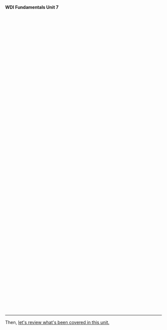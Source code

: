 **WDI Fundamentals Unit 7**

<!-- Change the width and height values to suit you best -->
<div class="typeform-widget" data-url="https://ga-immersives.typeform.com/to/aMPYd4" data-text="Unit 7" style="width:100%;height:950px;"></div>
<script>(function(){var qs,js,q,s,d=document,gi=d.getElementById,ce=d.createElement,gt=d.getElementsByTagName,id='typef_orm',b='https://s3-eu-west-1.amazonaws.com/share.typeform.com/';if(!gi.call(d,id)){js=ce.call(d,'script');js.id=id;js.src=b+'widget.js';q=gt.call(d,'script')[0];q.parentNode.insertBefore(js,q)}})()</script>


---

Then, [let's review what's been covered in this unit.](11_cheatsheet.md)

